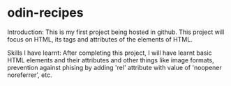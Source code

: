 # odin-recipes

Introduction:
    This is my first project being hosted in github. This project will focus on HTML, its tags and attributes of the elements of HTML.

Skills I have learnt:
    After completing this project, I will have learnt basic HTML elements and their attributes and other things like image formats, prevention against phising by adding 'rel' attribute with value of 'noopener noreferrer', etc.